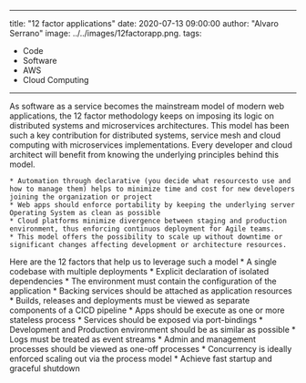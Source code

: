 ---
title: "12 factor applications"
date: 2020-07-13 09:00:00
author: "Alvaro Serrano"
image: ../../images/12factorapp.png.
tags:
  - Code
  - Software
  - AWS
  - Cloud Computing
___

As software as a service becomes the mainstream model of modern web applications, the 12 factor methodology keeps on imposing its logic on distributed systems and microservices architectures. This model has been such a key contribution for distributed systems, service mesh and cloud computing with microservices implementations. Every developer and cloud architect will benefit from knowing the underlying principles behind this model.

    * Automation through declarative (you decide what resourcesto use and how to manage them) helps to minimize time and cost for new developers joining the organization or project
    * Web apps should enforce portability by keeping the underlying server Operating System as clean as possible
    * Cloud platforms minimize divergence between staging and production environment, thus enforcing continuos deployment for Agile teams.
    * This model offers the possibility to scale up without downtime or significant changes affecting development or architecture resources.

Here are the 12 factors that help us to leverage such a model
    * A single codebase with multiple deployments
    * Explicit declaration of isolated dependencies
    * The environment must contain the configuration of the application
    * Backing services should be attached as application resources
    * Builds, releases and deployments must be viewed as separate components of a CICD pipeline
    * Apps should be execute as one or more stateless process
    * Services should be exposed via port-bindings
    * Development and Production environment should be as similar as possible
    * Logs must be treated as event streams
    * Admin and management processes should be viewed as one-off processes
    * Concurrency is ideally enforced scaling out via the process model
    * Achieve fast startup and graceful shutdown
